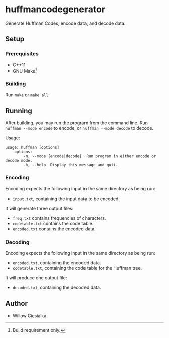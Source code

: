 # huffmancodegenerator
Generate Huffman Codes, encode data, and decode data.

## Setup

### Prerequisites

- C++11
- GNU Make[^1]

[^1]: Build requirement only.

### Building

Run `make` or `make all`.

## Running

After building, you may run the program from the command line. Run `huffman --mode encode` to encode, or `huffman --mode decode` to decode.

Usage:
```
usage: huffman [options]
	options:
		-m, --mode {encode|decode}	Run program in either encode or decode mode.
		-h, --help	Display this message and quit.
```

### Encoding

Encoding expects the following input in the same directory as being run:
- `input.txt`, containing the input data to be encoded.

It will generate three output files:
- `freq.txt` contains frequencies of characters.
- `codetable.txt` contains the code table.
- `encoded.txt` contains the encoded data.

### Decoding

Encoding expects the following input in the same directory as being run:
- `encoded.txt`, containing the encoded data.
- `codetable.txt`, containing the code table for the Huffman tree.

It will produce one output file:
- `decoded.txt`, containing the decoded data.

## Author

- Willow Ciesialka